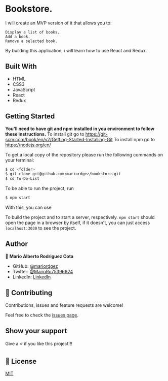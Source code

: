 # Bookstore.

I will create an MVP version of it that allows you to:

    Display a list of books.
    Add a book.
    Remove a selected book.

By building this application, i will learn how to use React and Redux.

## Built With

- HTML
- CSS3
- JavaScript
- React
- Redux

## Getting Started

**You'll need to have git and npm installed in you environment to follow these instructions.**
To install git go to https://git-scm.com/book/en/v2/Getting-Started-Installing-Git
To install npm go to https://nodejs.org/en/

To get a local copy of the repository please run the following commands on your terminal:

```bash
$ cd <folder>
$ git clone git@github.com:mariordgez/bookstore.git
$ cd To-Do-List
```

To be able to run the project, run

```bash
$ npm start
```

With this, you can use

To build the project and to start a server, respectively. `npm start` should open the page in a browser by itself, if it
doesn't, you can just access `localhost:3030` to see the project.

## Author

👤 **Mario Alberto Rodriguez Cota**

- GitHub: [@mariordgez](https://github.com/mariordgez)
- Twitter: [@MarioRo75396624](https://twitter.com/MarioRo75396624)
- LinkedIn: [LinkedIn](https://linkedin.com/in/mario-alberto-rodriguez-cota-a2860a205)

## 🤝 Contributing

Contributions, issues and feature requests are welcome!

Feel free to check the [issues page](https://github.com/mariordgez/bookstore/issues).

## Show your support

Give a ⭐️ if you like this project!!!

## 📝 License

[MIT](/LICENSE)

